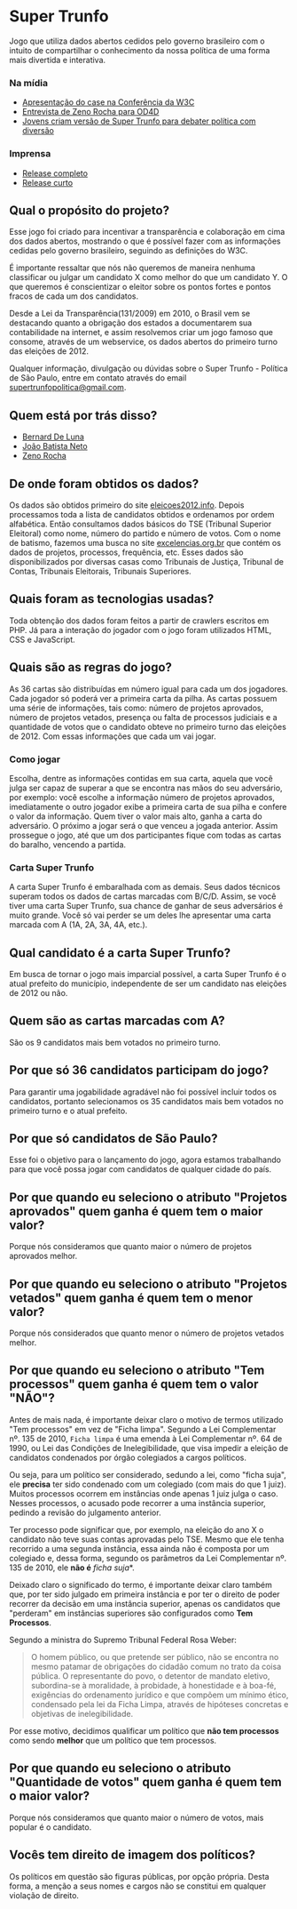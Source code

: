 # Super Trunfo

Jogo que utiliza dados abertos cedidos pelo governo brasileiro com o intuito de compartilhar o conhecimento da nossa política de uma forma mais divertida e interativa.

### Na mídia

* [Apresentação do case na Conferência da W3C](http://www.slideshare.net/zenorocha/slides-14815770)
* [Entrevista de Zeno Rocha para OD4D](http://soundcloud.com/od4d/zeno-rocha)
* [Jovens criam versão de Super Trunfo para debater política com diversão](http://fernandovieri.com/2012/10/22/jovens-recriam-versao-de-super-trunfo-para-debater-politica-com-diversao-2/)

### Imprensa

* [Release completo](https://github.com/transparencia/super-trunfo/blob/dev/release/1.pdf?raw=true)
* [Release curto](https://github.com/transparencia/super-trunfo/blob/dev/release/2.pdf?raw=true)


## Qual o propósito do projeto?

Esse jogo foi criado para incentivar a transparência e colaboração em cima dos dados abertos, mostrando o que é possível fazer com as informações cedidas pelo governo brasileiro, seguindo as definições do W3C.

É importante ressaltar que nós não queremos de maneira nenhuma classificar ou julgar um candidato X como melhor do que um candidato Y. O que queremos é conscientizar o eleitor sobre os pontos fortes e pontos fracos de cada um dos candidatos.

Desde a Lei da Transparência(131/2009) em 2010, o Brasil vem se destacando quanto a obrigação dos estados a documentarem sua contabilidade na internet, e assim resolvemos criar um jogo famoso que consome, através de um webservice, os dados abertos do primeiro turno das eleições de 2012.

Qualquer informação, divulgação ou dúvidas sobre o Super Trunfo - Política de São Paulo, entre em contato através do email [supertrunfopolitica@gmail.com](mailto:supertrunfopolitica@gmail.com).

## Quem está por trás disso?

* [Bernard De Luna](http://github.com/bernarddeluna)
* [João Batista Neto](http://github.com/netojoaobatista)
* [Zeno Rocha](http://github.com/zenorocha)

## De onde foram obtidos os dados?

Os dados são obtidos primeiro do site [eleicoes2012.info](http://www.eleicoes2012.info/). Depois processamos toda a lista de candidatos obtidos e ordenamos por ordem alfabética. Então consultamos dados básicos do TSE (Tribunal Superior Eleitoral) como nome, número do partido e número de votos. Com o nome de batismo, fazemos uma busca no site [excelencias.org.br](http://excelencias.org.br) que contém os dados de projetos, processos, frequência, etc. Esses dados são disponibilizados por diversas casas como Tribunais de Justiça, Tribunal de Contas, Tribunais Eleitorais, Tribunais Superiores.

## Quais foram as tecnologias usadas?

Toda obtenção dos dados foram feitos a partir de crawlers escritos em PHP. Já para a interação do jogador com o jogo foram utilizados HTML, CSS e JavaScript.

## Quais são as regras do jogo?

As 36 cartas são distribuídas em número igual para cada um dos jogadores. Cada jogador só poderá ver a primeira carta da pilha. As cartas possuem uma série de informações, tais como: número de projetos aprovados, número de projetos vetados, presença ou falta de processos judiciais e a quantidade de votos que o candidato obteve no primeiro turno das eleições de 2012. Com essas informações que cada um vai jogar.

### Como jogar

Escolha, dentre as informações contidas em sua carta, aquela que você julga ser capaz de superar a que se encontra nas mãos do seu adversário, por exemplo: você escolhe a informação número de projetos aprovados, imediatamente o outro jogador exibe a primeira carta de sua pilha e confere o valor da informação. Quem tiver o valor mais alto, ganha a carta do adversário. O próximo a jogar será o que venceu a jogada anterior. Assim prossegue o jogo, até que um dos participantes fique com todas as cartas do baralho, vencendo a partida.

### Carta Super Trunfo

A carta Super Trunfo é embaralhada com as demais. Seus dados técnicos superam todos os dados de cartas marcadas com B/C/D. Assim, se você tiver uma carta Super Trunfo, sua chance de ganhar de seus adversários é muito grande. Você só vai perder se um deles lhe apresentar uma carta marcada com A (1A, 2A, 3A, 4A, etc.).

## Qual candidato é a carta Super Trunfo?

Em busca de tornar o jogo mais imparcial possível, a carta Super Trunfo é o atual prefeito do município, independente de ser um candidato nas eleições de 2012 ou não.

## Quem são as cartas marcadas com A?

São os 9 candidatos mais bem votados no primeiro turno.

##  Por que só 36 candidatos participam do jogo?

Para garantir uma jogabilidade agradável não foi possível incluir todos os candidatos, portanto selecionamos os 35 candidatos mais bem votados no primeiro turno e o atual prefeito.

## Por que só candidatos de São Paulo?

Esse foi o objetivo para o lançamento do jogo, agora estamos trabalhando para que você possa jogar com candidatos de qualquer cidade do país.

## Por que quando eu seleciono o atributo "Projetos aprovados" quem ganha é quem tem o maior valor?

Porque nós consideramos que quanto maior o número de projetos aprovados melhor.

## Por que quando eu seleciono o atributo "Projetos vetados" quem ganha é quem tem o menor valor?

Porque nós considerados que quanto menor o número de projetos vetados melhor.

## Por que quando eu seleciono o atributo "Tem processos" quem ganha é quem tem o valor "NÃO"?

Antes de mais nada, é importante deixar claro o motivo de termos utilizado "Tem processos" em vez de "Ficha limpa". Segundo a Lei Complementar nº. 135 de 2010, `Ficha limpa` é uma emenda à Lei Complementar nº. 64 de 1990, ou Lei das Condições de Inelegibilidade, que visa impedir a eleição de candidatos condenados por órgão colegiados a cargos políticos.

Ou seja, para um político ser considerado, sedundo a lei, como "ficha suja", ele **precisa** ter sido condenado com um colegiado (com mais do que 1 juiz). Muitos processos ocorrem em instâncias onde apenas 1 juiz julga o caso. Nesses processos, o acusado pode recorrer a uma instância superior, pedindo a revisão do julgamento anterior.

Ter processo pode significar que, por exemplo, na eleição do ano X o candidato não teve suas contas aprovadas pelo TSE. Mesmo que ele tenha recorrido a uma segunda instância, essa ainda não é composta por um colegiado e, dessa forma, segundo os parâmetros da Lei Complementar nº. 135 de 2010, ele **não é** *ficha suja**.

Deixado claro o significado do termo, é importante deixar claro também que, por ter sido julgado em primeira instância e por ter o direito de poder recorrer da decisão em uma instância superior, apenas os candidatos que "perderam" em instâncias superiores são configurados como **Tem Processos**.

Segundo a ministra do Supremo Tribunal Federal Rosa Weber:

> O homem público, ou que pretende ser público, não se encontra no mesmo patamar de obrigações do cidadão comum no trato da coisa pública. O representante do povo, o detentor de mandato eletivo, subordina-se à moralidade, à probidade, à honestidade e à boa-fé, exigências do ordenamento jurídico e que compõem um mínimo ético, condensado pela lei da Ficha Limpa, através de hipóteses concretas e objetivas de inelegibilidade.

Por esse motivo, decidimos qualificar um político que **não tem processos** como sendo **melhor** que um político que tem processos.

## Por que quando eu seleciono o atributo "Quantidade de votos" quem ganha é quem tem o maior valor?

Porque nós consideramos que quanto maior o número de votos, mais popular é o candidato.

## Vocês tem direito de imagem dos políticos?

Os políticos em questão são figuras públicas, por opção própria. Desta forma, a menção a seus nomes e cargos não se constitui em qualquer violação de direito.
